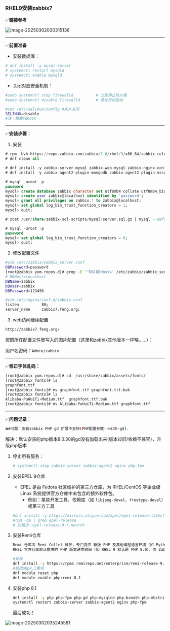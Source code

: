 ### RHEL9安装zabbix7

✅**链接参考**

[](https://www.zabbix.com/cn/download?zabbix=7.0&os_distribution=red_hat_enterprise_linux&os_version=9&components=server_frontend_agent&db=mysql&ws=nginx)

![image-20250302030315136](C:\Users\冯富江\AppData\Roaming\Typora\typora-user-images\image-20250302030315136.png)

---

✅**前置准备**

- 安装数据库：

```bash
# dnf install -y mysql-server
# systemctl restart mysqld
# systemctl enable mysqld
```

- 关闭对应安全机制：

```bash
#sudo systemctl stop firewalld          # 立即停止防火墙
#sudo systemctl disable firewalld       # 禁止开机启动

#cat /etc/selinux/config #永久关闭
SELINUX=disable
#注：需要reboot
```

---

✅**安装步骤：**

1. 安装

```sql
# rpm -Uvh https://repo.zabbix.com/zabbix/7.0/rhel/9/x86_64/zabbix-release-latest-7.0.el9.noarch.rpm
# dnf clean all

# dnf install -y zabbix-server-mysql zabbix-web-mysql zabbix-nginx-conf zabbix-sql-scripts zabbix-selinux-policy zabbix-agent2  zabbix-get
# dnf install -y zabbix-agent2-plugin-mongodb zabbix-agent2-plugin-mssql zabbix-agent2-plugin-postgresql

# mysql -uroot -p
password
mysql> create database zabbix character set utf8mb4 collate utf8mb4_bin;
mysql> create user zabbix@localhost identified by 'password';
mysql> grant all privileges on zabbix.* to zabbix@localhost;
mysql> set global log_bin_trust_function_creators = 1;
mysql> quit;

# zcat /usr/share/zabbix-sql-scripts/mysql/server.sql.gz | mysql --default-character-set=utf8mb4 -uzabbix -p zabbix

# mysql -uroot -p
password
mysql> set global log_bin_trust_function_creators = 0;
mysql> quit;
```

2. 修改配置文件

```bash
#vim /etc/zabbix/zabbix_server.conf
DBPassword=password
[root@zabbix yum.repos.d]# grep -E '^DB|DBHost=' /etc/zabbix/zabbix_server.conf
# DBHost=localhost
DBName=zabbix
DBUser=zabbix
DBPassword=123456
```

```bash
#vim /etc/nginx/conf.d/zabbix.conf
listen          80;
server_name     zabbix7.feng.org;
```

3. web访问继续配置

```bash
http://zabbix7.feng.org/
```

按照所在配置文件里写入的图片配置（这里和zabbix其他版本一样略......）：

用户名密码：`Admin/zabbix`

---

✅**修正字体乱码：**

```bash
[root@zabbix yum.repos.d]# cd  /usr/share/zabbix/assets/fonts/
[root@zabbix fonts]# ls
graphfont.ttf
[root@zabbix fonts]# mv graphfont.ttf graphfont.ttf.bak
[root@zabbix fonts]# ls
Alibaba-PuHuiTi-Medium.ttf  graphfont.ttf.bak
[root@zabbix fonts]# mv Alibaba-PuHuiTi-Medium.ttf graphfont.ttf
```

---

✅**问题记录**：

```bash
❌#问题：安装zabbix PHP gd 扩展不支持(PHP配置参数--with-gd).
```

解决：默认安装的php版本8.0.30的gd没有加载出来(版本过旧/依赖不兼容），升级php版本

1. 停止所有服务：

   ```bash
   # systemctl stop zabbix-server zabbix-agent2 nginx php-fpm
   ```

2. 安装EPEL 9仓库

   - EPEL 是由 Fedora 社区维护的第三方仓库，为 RHEL/CentOS 等企业级 Linux 系统提供官方仓库中未包含的额外软件包。
     - 例如：某些开发工具、依赖库（如 `libjpeg-devel`、`freetype-devel`）或第三方工具

   ```bash
   #dnf install -y https://mirrors.aliyun.com/epel/epel-release-latest-9.noarch.rpm
   #rpm -qa | grep epel-release
   # 应输出：epel-release-9-*.noarch
   ```

3. 安装Remi仓库

   ```markdown
   Remi 仓库由 Remi Collet 维护，专门提供 新版 PHP 及其他编程语言环境（如 Python、Node.js）的软件包。
   RHEL 官方仓库默认提供的 PHP 版本通常较旧（如 RHEL 9 默认是 PHP 8.0），而 Zabbix 7.0 等新软件需要更高版本的 PHP 支持。Remi 仓库允许您在不破坏系统稳定性的情况下升级到新版 PHP。
   ```

   ```bash
   #安装
   dnf install -y https://rpms.remirepo.net/enterprise/remi-release-9.rpm
   #启用php8.1模块
   dnf module reset php
   dnf module enable php:remi-8.1
   ```

4. 安装php 8.1

   ```bash
   dnf install -y php php-fpm php-gd php-mysqlnd php-bcmath php-mbstring php-xml php-ldap
   systemctl restart zabbix-server zabbix-agent2 nginx php-fpm
   ```

   最后成功！

![image-20250302035245581](C:\Users\冯富江\AppData\Roaming\Typora\typora-user-images\image-20250302035245581.png)